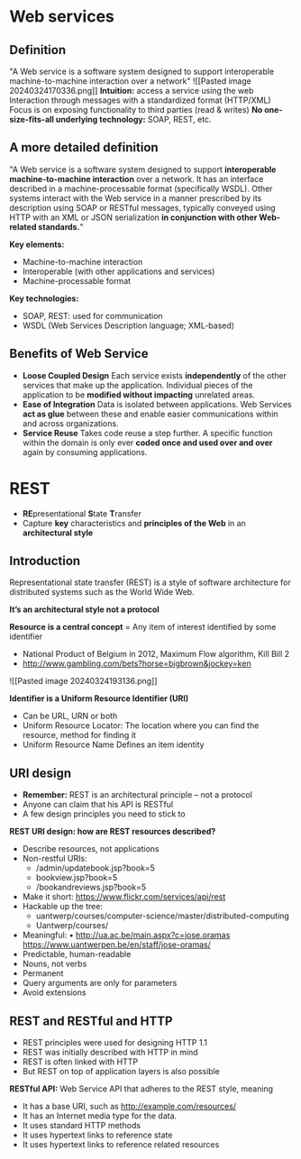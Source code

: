 # Web services
## Definition
"A Web service is a software system designed to support interoperable machine-to-machine interaction over a network"
![[Pasted image 20240324170336.png]]
**Intuition:** access a service using the web
Interaction through messages with a standardized format (HTTP/XML)
Focus is on exposing functionality to third parties (read & writes)
**No one-size-fits-all underlying technology:** SOAP, REST, etc.
## A more detailed definition
"A Web service is a software system designed to support **interoperable machine-to-machine interaction** over a network. It has an interface described in a machine-processable format (specifically WSDL). Other systems interact with the Web service in a manner prescribed by its description using SOAP or RESTful messages, typically conveyed using HTTP with an XML or JSON serialization **in conjunction with other Web-related standards.**"

**Key elements:**
- Machine-to-machine interaction
- Interoperable (with other applications and services) 
- Machine-processable format

**Key technologies:**
- SOAP, REST: used for communication 
- WSDL (Web Services Description language; XML-based)
## Benefits of Web Service
- **Loose Coupled Design**
	Each service exists **independently** of the other services that make up the application. Individual pieces of the application to be **modified without impacting** unrelated areas.
- **Ease of Integration**
	Data is isolated between applications. Web Services **act as glue** between these and enable easier communications within and across organizations.
- **Service Reuse**
	Takes code reuse a step further. A specific function within the domain is only ever **coded once and used over and over** again by consuming applications.
# REST
- **RE**presentational **S**tate **T**ransfer
- Capture **key** characteristics and **principles of the Web** in an **architectural style**
## Introduction
Representational state transfer (REST) is a style of software architecture for distributed systems such as the World Wide Web.

**It’s an architectural style not a protocol**

**Resource is a central concept**
= Any item of interest identified by some identifier
- National Product of Belgium in 2012, Maximum Flow algorithm, Kill Bill 2
- http://www.gambling.com/bets?horse=bigbrown&jockey=ken

![[Pasted image 20240324193136.png]]

**Identifier is a Uniform Resource Identifier (URI)**
- Can be URL, URN or both
- Uniform Resource Locator: 
	The location where you can find the resource, method for finding it
- Uniform Resource Name 
	Defines an item identity
## URI design
- **Remember:** REST is an architectural principle – not a protocol
- Anyone can claim that his API is RESTful
- A few design principles you need to stick to

**REST URI design: how are REST resources described?**
- Describe resources, not applications 
- Non-restful URIs: 
	- /admin/updatebook.jsp?book=5 
	- bookview.jsp?book=5 
	- /bookandreviews.jsp?book=5 
- Make it short: https://www.flickr.com/services/api/rest 
- Hackable up the tree: 
	- uantwerp/courses/computer-science/master/distributed-computing 
	- Uantwerp/courses/ 
- Meaningful: • http://ua.ac.be/main.aspx?c=jose.oramas https://www.uantwerpen.be/en/staff/jose-oramas/ 
- Predictable, human-readable 
- Nouns, not verbs 
- Permanent 
- Query arguments are only for parameters 
- Avoid extensions
## REST and RESTful and HTTP
- REST principles were used for designing HTTP 1.1
- REST was initially described with HTTP in mind 
- REST is often linked with HTTP 
- But REST on top of application layers is also possible

**RESTful API:**
Web Service API that adheres to the REST style, meaning
- It has a base URI, such as http://example.com/resources/ 
- It has an Internet media type for the data. 
- It uses standard HTTP methods 
- It uses hypertext links to reference state 
- It uses hypertext links to reference related resources